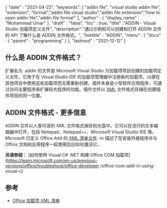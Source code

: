 {
  "date" : "2021-04-22",
  "keywords": [ "addin file", "visual studio addin file", "extension", "format","addin file visual studio","addin file extension","how to open addin file","addin file format" ],
  "author" : {
    "display_name" : "Muhammad Umar"
},
  "draft" : "false",
  "toc" : true,
  "title" :"ADDIN - Visual Studio 加载项定义文件",
  "description":"通过示例和可以创建和打开 ADDIN 文件的 API 了解什么是 ADDIN 文件格式。",
  "linktitle" : "ADDIN",
  "menu" : {
    "docs" : {
      "parent" : "programming"
}
},
  "lastmod" : "2021-12-12"
}

## 什么是 ADDIN 文件格式？

扩展名为 .addin 的文件是 Microsoft Visual Studio 为加载项项目创建的加载项定义文件。它用于在 Visual Studio IDE 的加载项管理器中注册新的加载项，以便在其他项目中使用这些加载项而无需重新创建。插件本身是小型软件应用程序，可通过访问主要程序来扩展较大程序的功能。插件文件以 [XML](/zh/web/xml/) 文件格式存储在创建插件项目的同一位置。

## ADDIN 文件格式 - 更多信息

ADDIN 文件以人类可读的 XML 文件格式保存到光盘中。它可以在流行的文本编辑器中打开，包括 Notepad、Notepad++、Microsoft Visual Studio IDE 等。 Microsoft 已定义 Office Add 的 [XML 清单文件](https://learn.microsoft.com/en-us/office/dev/add-ins/develop/add-in-manifests?tabs=tabid-1) -in 描述了在安装外接程序并与 Office 文档和应用程序一起使用后应如何激活它。

**另请参阅：** [如何使用 Visual C# .NET 构建 Office COM 加载项](https://learn.microsoft.com/en-us/previous-versions/office/troubleshoot/office-developer /office-com-add-in-using-visual-c)

## 参考

* [Office 加载项 XML 清单](https://learn.microsoft.com/en-us/office/dev/add-ins/develop/add-in-manifests?tabs=tabid-1)


